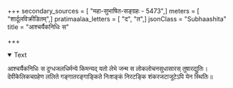 +++
secondary_sources = [ "महा-सुभाषित-सङ्ग्रहः - 5473",]
meters = [ "शार्दूलविक्रीडितम्",]
pratimaalaa_letters = [ "द", "त",]
jsonClass = "Subhaashita"
title = "आश्चर्यैकनिधिः स"

+++

<details open><summary>Text</summary>

आश्चर्यैकनिधिः स दुग्धजलधिर्मन्ये किमन्यद् यतो लेभे जन्म स लोकलोचनसुधासारस् तुषारद्युतिः।  
देवीकेलिकचग्रहेण ललिते गङ्गातरङ्गाङ्किते निःशङ्कं निरटङ्कि शंकरजटाजूटेऽपि येन स्थितिः॥
</details>
